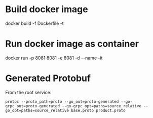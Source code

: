 # Build docker image
docker build -f Dockerfile -t <image-tag>

# Run docker image as container
docker run -p 8081:8081 -e 8081 -d --name <container-name> -it <image-tag>


# Generated Protobuf
From the root service:
```
protoc --proto_path=proto --go_out=proto-generated --go-grpc_out=proto-generated --go-grpc_opt=paths=source_relative --go_opt=paths=source_relative base.proto product.proto
```